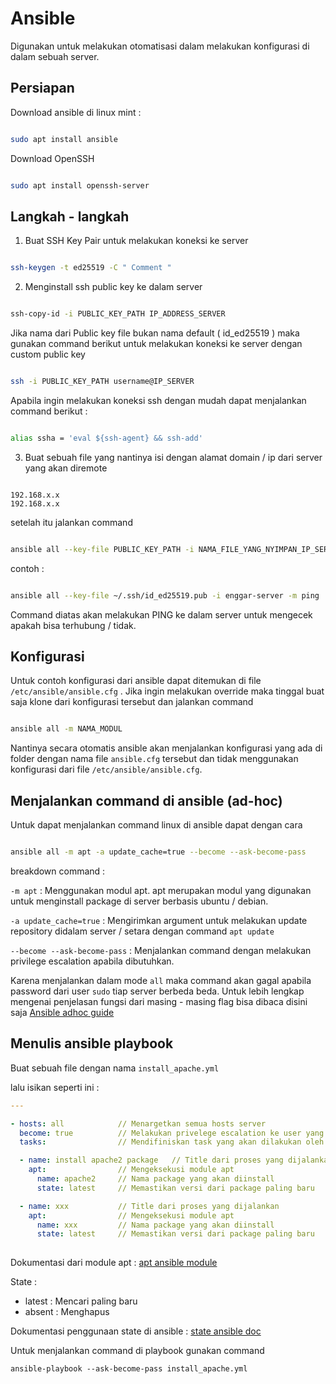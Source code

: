 # Ansible
Digunakan untuk melakukan otomatisasi dalam melakukan konfigurasi di dalam sebuah server.

## Persiapan

Download ansible di linux mint :

```sh

sudo apt install ansible

```

Download OpenSSH

```sh

sudo apt install openssh-server

```

## Langkah - langkah

1. Buat SSH Key Pair untuk melakukan koneksi ke server

```sh

ssh-keygen -t ed25519 -C " Comment "

```

2. Menginstall ssh public key ke dalam server

```sh

ssh-copy-id -i PUBLIC_KEY_PATH IP_ADDRESS_SERVER

```

Jika nama dari Public key file bukan nama default ( id_ed25519 ) maka gunakan command berikut untuk melakukan koneksi ke server dengan custom public key

```sh

ssh -i PUBLIC_KEY_PATH username@IP_SERVER

```

Apabila ingin melakukan koneksi ssh dengan mudah dapat menjalankan command berikut :

```sh

alias ssha = 'eval ${ssh-agent} && ssh-add'

```

3. Buat sebuah file yang nantinya isi dengan alamat domain / ip dari server yang akan diremote

```

192.168.x.x
192.168.x.x

```

setelah itu jalankan command

```sh

ansible all --key-file PUBLIC_KEY_PATH -i NAMA_FILE_YANG_NYIMPAN_IP_SERVER -m NAMA_MODUL

```

contoh : 

```sh

ansible all --key-file ~/.ssh/id_ed25519.pub -i enggar-server -m ping

```

Command diatas akan melakukan PING ke dalam server untuk mengecek apakah bisa terhubung / tidak.

## Konfigurasi

Untuk contoh konfigurasi dari ansible dapat ditemukan di file `/etc/ansible/ansible.cfg` . Jika ingin melakukan override maka tinggal buat saja klone dari konfigurasi tersebut dan jalankan command

```sh

ansible all -m NAMA_MODUL

```

Nantinya secara otomatis ansible akan menjalankan konfigurasi yang ada di folder dengan nama file `ansible.cfg` tersebut dan tidak menggunakan konfigurasi dari file `/etc/ansible/ansible.cfg`.

## Menjalankan command di ansible (ad-hoc)

Untuk dapat menjalankan command linux di ansible dapat dengan cara

```sh

ansible all -m apt -a update_cache=true --become --ask-become-pass

```

breakdown command :  

`-m apt`  : Menggunakan modul apt. apt merupakan modul yang digunakan untuk menginstall package di server berbasis ubuntu / debian.   
  
`-a update_cache=true` : Mengirimkan argument untuk melakukan update repository didalam server / setara dengan command `apt update`  
  
`--become --ask-become-pass` : Menjalankan command dengan melakukan privilege escalation apabila dibutuhkan. 

Karena menjalankan dalam mode `all` maka command akan gagal apabila password dari user `sudo` tiap server berbeda beda.
Untuk lebih lengkap mengenai penjelasan fungsi dari masing - masing flag bisa dibaca disini saja [Ansible adhoc guide](https://docs.ansible.com/ansible/latest/user_guide/intro_adhoc.html#intro-adhoc)

## Menulis ansible playbook

Buat sebuah file dengan nama `install_apache.yml`

lalu isikan seperti ini :

```yml
---

- hosts: all            // Menargetkan semua hosts server 
  become: true          // Melakukan privelege escalation ke user yang dapat melakukan command
  tasks:                // Mendifiniskan task yang akan dilakukan oleh ansible

  - name: install apache2 package   // Title dari proses yang dijalankan
    apt:                // Mengeksekusi module apt
      name: apache2     // Nama package yang akan diinstall
      state: latest     // Memastikan versi dari package paling baru

  - name: xxx           // Title dari proses yang dijalankan
    apt:                // Mengeksekusi module apt
      name: xxx         // Nama package yang akan diinstall
      state: latest     // Memastikan versi dari package paling baru
      

```

Dokumentasi dari module apt : [apt ansible module](https://docs.ansible.com/ansible/latest/collections/ansible/builtin/apt_module.html)


State : 
 - latest : Mencari paling baru
 - absent : Menghapus

Dokumentasi penggunaan state di ansible : [state ansible doc](https://docs.ansible.com/ansible/latest/collections/ansible/builtin/file_module.html#parameter-state)

Untuk menjalankan command di playbook gunakan command 

```
ansible-playbook --ask-become-pass install_apache.yml

```

